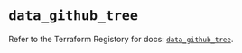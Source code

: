 # `data_github_tree`

Refer to the Terraform Registory for docs: [`data_github_tree`](https://registry.terraform.io/providers/integrations/github/5.43.0/docs/data-sources/tree).
